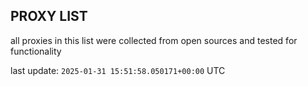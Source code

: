 ## PROXY LIST

all proxies in this list were collected from open sources and tested for functionality

last update: `2025-01-31 15:51:58.050171+00:00` UTC